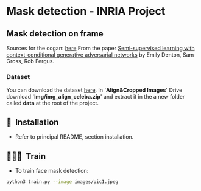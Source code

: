 # Mask detection - INRIA Project

## Mask detection on frame

Sources for the ccgan: [here](https://github.com/eriklindernoren/PyTorch-GAN#context-conditional-gan)
From the paper [Semi-supervised learning with context-conditional generative adversarial networks](https://arxiv.org/pdf/1611.06430.pdf) by Emily Denton, Sam Gross, Rob Fergus.

### Dataset

You can download the dataset [here](http://mmlab.ie.cuhk.edu.hk/projects/CelebA.html).
In '**Align&Cropped Images**' Drive download '**Img/img_align_celeba.zip**' and extract it in the a new folder called **data** at the root of the project.

## 🚀&nbsp; Installation

- Refer to principal README, section installation.

## 🧑🏻‍💻&nbsp; Train

- To train face mask detection:

```bash
python3 train.py --image images/pic1.jpeg
```

